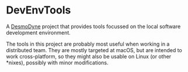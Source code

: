 # DevEnvTools

A [DesmoDyne](https://www.desmodyne.com) project that provides tools focussed on the local software development environment.

The tools in this project are probably most useful when working in a distributed team. They are mostly targeted at macOS, but are intended to work cross-platform, so they might also be usable on Linux (or other *nixes), possibly with minor modifications.
